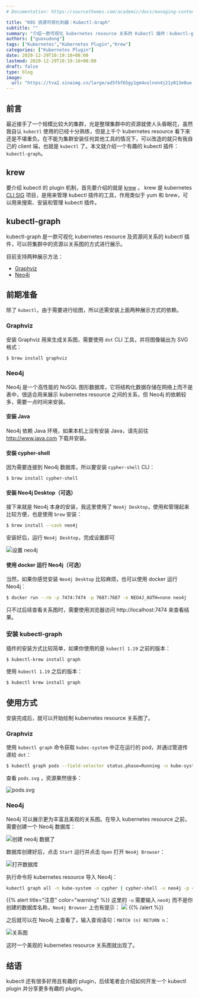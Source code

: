 ```yaml
---
# Documentation: https://sourcethemes.com/academic/docs/managing-content/

title: "K8S 资源可视化利器：Kubectl-Graph"
subtitle: ""
summary: "介绍一款可视化 kubernetes resource 关系的 Kubectl 插件：kubectl-graph"
authors: ["guoxudong"]
tags: ["Kubernetes","Kubernetes Plugin","Krew"]
categories: ["Kubernetes Plugin"]
date: 2020-12-29T10:19:18+08:00
lastmod: 2020-12-29T10:19:18+08:00
draft: false
type: blog
image:
  url: "https://tva2.sinaimg.cn/large/ad5fbf65gy1gm4uslnnn4j21y013e0ue.jpg"
---
```

## 前言

最近接手了一个规模比较大的集群，光是整理集群中的资源就使人头昏眼花，虽然我自认 `kubectl` 使用的已经十分熟练，但是上千个 kubernetes resource 看下来还是不堪重负。在不能为集群安装任何其他工具的情况下，可以改造的就只有我自己的 client 端，也就是 `kubectl` 了。本文就介绍一个有趣的 kubectl 插件：`kubectl-graph`。

## krew

要介绍 kubectl 的 plugin 机制，首先要介绍的就是 [krew](https://krew.sigs.k8s.io/) 。 krew 是 kubernetes [CLI SIG](https://github.com/kubernetes/community/blob/master/sig-cli/README.md#cli-special-interest-group) 项目，是用来管理 kubectl 插件的工具，作用类似于 yum 和 brew，可以用来搜索、安装和管理 kubectl 插件。

## kubectl-graph

kubectl-graph 是一款可视化 kubernetes resource 及资源间关系的 kubectl 插件，可以将集群中的资源以关系图的方式进行展示。

目前支持两种展示方法：
- [Graphviz](https://graphviz.org/)
- [Neo4j](https://neo4j.com/)

## 前期准备

除了 `kubectl`，由于需要进行绘图，所以还需安装上面两种展示方式的依赖。

### Graphviz

安装 Graphviz 用来生成关系图，需要使用 `dot` CLI 工具，并将图像输出为 SVG 格式：

```bash
$ brew install graphviz
```

### Neo4j

Neo4j 是一个高性能的 NoSQL 图形数据库，它将结构化数据存储在网络上而不是表中，很适合用来展示 kubernetes resource 之间的关系，但 Neo4j 的依赖较多，需要一点时间来安装。

#### 安装 Java

Neo4j 依赖 Java 环境，如果本机上没有安装 Java，请先前往 http://www.java.com 下载并安装。

#### 安装 cypher-shell

因为需要连接到 Neo4j 数据库，所以要安装 `cypher-shell` CLI：

```bash
$ brew install cypher-shell
```

#### 安装 Neo4j Desktop（可选）

接下来就是 Neo4j 本身的安装，我这里使用了 `Neo4j Desktop`，使用和管理起来比较方便，也是使用 `brew` 安装：

```bash
$ brew install --cask neo4j
```

安装好后，运行 `Neo4j Desktop`，完成设置即可

![设置 neo4j](https://tva4.sinaimg.cn/large/ad5fbf65gy1gm4ngqfkvzj21z41kwgqi.jpg)

#### 使用 docker 运行 Neo4j（可选）

当然，如果你感觉安装 `Neo4j Desktop` 比较麻烦，也可以使用 docker 运行 Neo4j：

```bash
$ docker run --rm -p 7474:7474 -p 7687:7687 -e NEO4J_AUTH=none neo4j
```

只不过后续查看关系图时，需要使用浏览器访问 http://localhost:7474 来查看结果。

### 安装 kubectl-graph

插件的安装方式比较简单，如果你使用的是 `kubectl 1.19` 之前的版本：

```bash
$ kubectl-krew install graph
```

使用 `kubectl 1.19` 之后的版本：

```bash
$ kubectl krew install graph
```

## 使用方式

安装完成后，就可以开始绘制 kubernetes resource 关系图了。

### Graphviz

使用 `kubectl graph` 命令获取 `kubec-system` 中正在运行的 pod，并通过管道传递给 `dot`：

```bash
$ kubectl graph pods --field-selector status.phase=Running -n kube-system | dot -T svg -o pods.svg
```

查看 `pods.svg` ，资源果然很多：

![pods.svg](https://tva1.sinaimg.cn/large/ad5fbf65gy1gm4nxnytzkj22d41zq19w.jpg)

### Neo4j

Neo4j 可以展示更为丰富且美观的关系图。在导入 kubernetes resource 之前，需要创建一个 Neo4j 数据库：

![创建 neo4j 数据了](https://tvax1.sinaimg.cn/large/ad5fbf65gy1gm4o4b56mzj21z41kw46d.jpg)

数据库创建好后，点击 `Start` 运行并点击 `Open` 打开 `Neo4j Browser`：

![打开数据库](https://tva3.sinaimg.cn/large/ad5fbf65gy1gm4o605br2j20ow0fkjs1.jpg)

执行命令将 kubernetes resource 导入 Neo4j：

```bash
kubectl graph all -n kube-system -o cypher | cypher-shell -u neo4j -p <your-pass>
```

{{% alert title="注意" color="warning" %}}
这里的 `-u` 需要输入 `neo4j` 而不是你创建的数据库名称，`Neo4j Browser` 上也有提示：
![](https://tva3.sinaimg.cn/large/ad5fbf65gy1gm4o9rsqtzj21ve0m440w.jpg)
{{% /alert %}}

之后就可以在 Neo4j 上查看了，输入查询语句：`MATCH (n) RETURN n`：

![关系图](https://tva4.sinaimg.cn/large/ad5fbf65gy1gm4ofe5jiwj22761midzp.jpg)

这时一个美观的 kubernetes resource 关系图就出现了。

## 结语

kubectl 还有很多好用且有趣的 plugin，后续笔者会介绍如何开发一个 kubectl plugin 并分享更多有趣的 plugin。